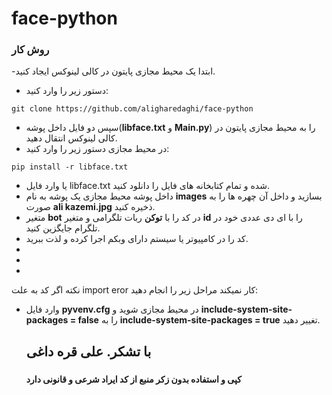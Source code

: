 # face-python
### روش کار
-ابتدا یک محیط مجازی پایتون در کالی لینوکس ایجاد کنید.
- دستور زیر را وارد کنید:
```
git clone https://github.com/aligharedaghi/face-python
```
- سپس دو فایل داخل پوشه(__libface.txt__ و __Main.py__) را به محیط مجازی پایتون در کالی لینوکس انتقال دهید.
- در محیط مجازی دستور زیر را وارد کنید:
```
pip install -r libface.txt
```
- یا وارد فایل libface.txt شده و تمام کتابخانه های فایل را دانلود کنید.
- داخل پوشه محیط مجازی یک پوشه به نام __images__ بسازید و داخل آن چهره ها را به صورت __ali kazemi.jpg__ ذخیره کنید.
- متغیر __bot__ در کد را با __توکن__ ربات تلگرامی و متغیر __id__ را با ای دی عددی خود در تلگرام جایگزین کنید.
- کد را در کامپیوتر یا سیستم دارای وبکم اجرا کرده و لذت ببرید.
-
- 
-
نکته اگر کد به علت import eror کار نمیکند مراحل زیر را انجام دهید:
- وارد فایل __pyvenv.cfg__ در محیط مجازی شوید و __include-system-site-packages = false__ را به __include-system-site-packages = true__ تغییر دهید.
  ## با تشکر.  __علی قره داغی__
  ###
  #### کپی و استفاده بدون زکر منبع از کد ایراد شرعی و __قانونی دارد__

